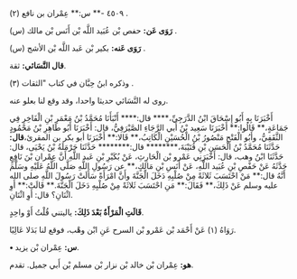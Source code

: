 ٤٥٠٩ -** س:** عِمْران بن نافع (٢) .

**رَوَى عَن:** حفص بْن عُبَيد اللَّه بْن أَنَس بْن مالك (س) .

**رَوَى عَنه:** بكير بْن عَبد اللَّه بْن الأشج (س) .

**قال النَّسَائي:** ثقة.

وذكره ابنُ حِبَّان في كتاب "الثقات (٣) .

روى له النَّسَائي حديثا واحدا، وقد وقع لنا بعلو عنه.

أَخْبَرَنَا بِهِ أَبُو إِسْحَاقَ ابْنُ الدَّرَجِيِّ،**** قال:**** أَنْبَأَنَا مُحَمَّدُ بْنُ مَعْمَرِ بْنِ الْفَاخِرِ فِي جَمَاعَةٍ،** قَالُوا:** أَخْبَرَنَا سَعِيد بْنُ أَبي الرَّجَاءِ الصَّيْرَفِيُّ، قال: أَخْبَرَنَا أَبُو طَاهِرِ بْنُ مَحْمُودٍ الثَّقَفِيُّ، وأَبُو الْفَتْحِ مَنْصُورُ بْنُ الْحُسَيْنِ الْكَاتِبُ،** قَالا:** أَخْبَرَنَا أبو بكر بن المقرئ،**قال:** حَدَّثَنَا مُحَمَّدُ بْنُ الْحَسَنِ بْنِ قُتَيْبَةَ،******** قال:******** حَدَّثَنَا حَرْمَلَةُ بْنُ يَحْيَى، قال: حَدَّثَنَا ابْنُ وهب، قال: أَخْبَرَنِي عَمْرو بْن الْحَارِثِ، عَنْ بُكَيْرِ بْنِ عَبد اللَّهِ أَنَّ عِمْران بْنَ نَافِعٍ حَدَّثَهُ عَنْ حَفْصِ بْنِ عُبَيد اللَّهِ، عَنْ أَنَسِ بْنِ مَالِكٍ،** عن رَسُولِ اللَّهِ صَلَّى اللَّهُ عَلَيْهِ وسَلَّمَ أَنَّهُ قال:** مَنْ احْتَسَبَ ثَلاثَةً مِنْ صُلْبِهِ دَخَلَ الْجَنَّةَ وأَنَّ امْرَأَةً سَأَلَتْ رَسُولَ اللَّهِ صلى الله عليه وسلم عَنْ ذَلِكَ،** فَقَالَ:** مَنِ احْتَسَبَ ثَلاثَةً مِنْ صُلْبِهِ دَخَلَ الْجَنَّةَ.** قَالَتْ:** أَوِ اثْنَانِ؟ قال: أَوِ اثْنَانِ.

**قَالَتِ الْمَرْأَةُ بَعْدَ ذَلِكَ:** ياليتني قُلْتُ أَوْ واحِدٍ.

رَوَاهُ (١) عَنْ أَحْمَد بْن عَمْرو بْن السرح عَنِ ابْن وهْب، فوقع لنا بَدَلا عَالِيًا.

**• س:** عِمْران بْن يزيد.

**هو:** عِمْران بْن خالد بْن نزار بْن مسلم بْن أَبي جميل. تقدم.
